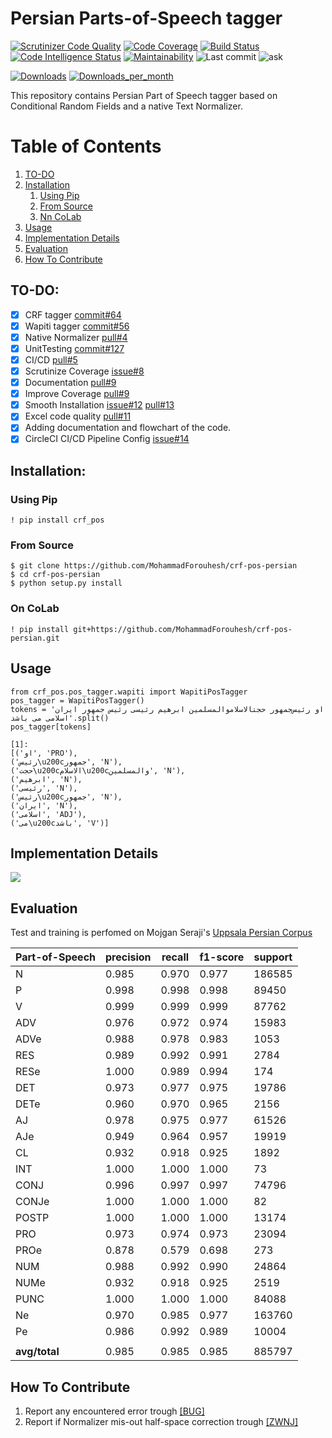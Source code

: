 # Persian Parts-of-Speech tagger

[![Scrutinizer Code Quality](https://scrutinizer-ci.com/g/MohammadForouhesh/crf-pos-persian/badges/quality-score.png?b=main)](https://scrutinizer-ci.com/g/MohammadForouhesh/crf-pos-persian/?branch=main)
[![Code Coverage](https://scrutinizer-ci.com/g/MohammadForouhesh/crf-pos-persian/badges/coverage.png?b=main)](https://scrutinizer-ci.com/g/MohammadForouhesh/crf-pos-persian/?branch=main)
[![Build Status](https://scrutinizer-ci.com/g/MohammadForouhesh/crf-pos-persian/badges/build.png?b=main)](https://scrutinizer-ci.com/g/MohammadForouhesh/crf-pos-persian/build-status/main)
[![Code Intelligence Status](https://scrutinizer-ci.com/g/MohammadForouhesh/crf-pos-persian/badges/code-intelligence.svg?b=main)](https://scrutinizer-ci.com/code-intelligence)
[![Maintainability](https://api.codeclimate.com/v1/badges/26cc09040c2262f3ecb7/maintainability)](https://codeclimate.com/github/MohammadForouhesh/crf-pos-persian/maintainability)
![Last commit](https://img.shields.io/github/last-commit/MohammadForouhesh/crf-pos-persian)
![ask]

[ask]: https://img.shields.io/badge/Ask%20me-anything-1.svg

[![Downloads](https://pepy.tech/badge/crf-pos)](https://pepy.tech/project/crf-pos)
[![Downloads_per_month](https://pepy.tech/badge/crf-pos/month)](https://pepy.tech/project/crf-pos)

This repository contains Persian Part of Speech tagger based on Conditional Random Fields and a native Text Normalizer.

# Table of Contents
1. [TO-DO](#todo)
2. [Installation](#install)
   1. [Using Pip](#pip)
   2. [From Source](#source)
   3. [Nn CoLab](#colab)
3. [Usage](#usage)
4. [Implementation Details](#implementation-details)
5. [Evaluation](#eval)
6. [How To Contribute](#contrib)

[comment]: <> (5. [I/O]&#40;#tpa_io&#41;)

[comment]: <> (6. [Motivation]&#40;#tpa_motiv&#41;)

[comment]: <> (7. [Related Works]&#40;#tpa_lit&#41;)

[comment]: <> (8. [Contributions of this paper]&#40;#tpa_contribution&#41;)

[comment]: <> (9. [Proposed Method]&#40;#tpa_method&#41;)

[comment]: <> (10. [Experiments]&#40;#tpa_exp&#41;)


## TO-DO: <a name="todo"></a>

- [x] CRF tagger [commit#64](https://github.com/MohammadForouhesh/crf-pos-persian/commit/c0897ae7534ff322a594808c6ff1d2b4f12b627b)
- [x] Wapiti tagger [commit#56](https://github.com/MohammadForouhesh/crf-pos-persian/commit/9b267ad01d5ccac162fe9d29071c6ea22d34804f)
- [x] Native Normalizer [pull#4](https://github.com/MohammadForouhesh/crf-pos-persian/pull/4#issuecomment-1060246648)
- [x] UnitTesting [commit#127](https://github.com/MohammadForouhesh/crf-pos-persian/commit/8c0c6d4ae9908d29c39e326bf1a3d14947555141)
- [x] CI/CD [pull#5](https://github.com/MohammadForouhesh/crf-pos-persian/pull/5#issuecomment-1060697450)
- [x] Scrutinize Coverage [issue#8](https://github.com/MohammadForouhesh/crf-pos-persian/issues/8#issue-1162353982)
- [x] Documentation [pull#9](https://github.com/MohammadForouhesh/crf-pos-persian/pull/9#issuecomment-1061754671)
- [x] Improve Coverage [pull#9](https://github.com/MohammadForouhesh/crf-pos-persian/pull/9#issuecomment-1061754671)  
- [x] Smooth Installation [issue#12](https://github.com/MohammadForouhesh/crf-pos-persian/issues/12) [pull#13](https://github.com/MohammadForouhesh/crf-pos-persian/pull/13)
- [x] Excel code quality [pull#11](https://github.com/MohammadForouhesh/crf-pos-persian/pull/11)
- [x] Adding documentation and flowchart of the code.
- [x] CircleCI CI/CD Pipeline Config [issue#14](https://github.com/MohammadForouhesh/crf-pos-persian/issues/14)

## Installation: <a name="install"></a>
### Using Pip <a name="pip"></a>
```shell
! pip install crf_pos
```

### From Source <a name="source"></a>
```shell
$ git clone https://github.com/MohammadForouhesh/crf-pos-persian 
$ cd crf-pos-persian
$ python setup.py install
```
### On CoLab <a name="colab"></a>
```shell
! pip install git+https://github.com/MohammadForouhesh/crf-pos-persian.git
```

## Usage <a name="usage"></a>

```jupyterpython
from crf_pos.pos_tagger.wapiti import WapitiPosTagger
pos_tagger = WapitiPosTagger()
tokens = 'او رئیس‌جمهور حجتالاسلاموالمسلمین ابرهیم رئیسی رئیس جمهور ایران اسلامی می باشد'.split()
pos_tagger[tokens]

[1]: 
[('او', 'PRO'),
('رئیس\u200cجمهور', 'N'),
('حجت\u200cالاسلام\u200cوالمسلمین', 'N'),
('ابرهیم', 'N'),
('رئیسی', 'N'),
('رئیس\u200cجمهور', 'N'),
('ایران', 'N'),
('اسلامی', 'ADJ'),
('می\u200cباشد', 'V')]
```

## Implementation Details <a name="implementation-details"></a>
[![](https://mermaid.ink/svg/pako:eNptkkFvgjAUx79K0xMkQgQ8kehh4i7ObVGTRccOFSo2g5aVdnFTv_sKlA0YPfW99-u_7_3bC4xYjKEPE47yE9gGIQVq3RlH5B-RFaUkPzDEYyDwWZjAsmZg7150kSUFeGQ8Qyn5xvxWHy3kodZCdVyumHAcCcIoeFj_ZVeTSu-KokhmMkUCX8HKa9W9gbrbqrsDdadVd4Bl24qYG0Z0wtG7qQYo4w7kllBFOX3M7fZia87tc153JrsBvT44CWmNYhrXm5Vj_JoJJCWW8i7TPqvjGTqbpibdFnnogprwWoTgXQRoZtJmsOBoQGjvgumUVe1WoafCGdi1n32LkuT_kzvNfLtSL2iuKj2wig-JOAbz9b3ZYhZDzAvKiSBmI7aomluODeOTCdz4Eehsz9DluM6_1rpa8flpYwmUvIUUjmCG1Zclsfr0l_JMCMUJZziEvtpSLJUnaQhDelOozGP1rRYxEYxDpZcWeASRFGzzRSPoCy5xAwUElU5q6vYDbdLy1Q)](https://mermaid.ink/svg/pako:eNptkkFvgjAUx79K0xMkQgQ8kehh4i7ObVGTRccOFSo2g5aVdnFTv_sKlA0YPfW99-u_7_3bC4xYjKEPE47yE9gGIQVq3RlH5B-RFaUkPzDEYyDwWZjAsmZg7150kSUFeGQ8Qyn5xvxWHy3kodZCdVyumHAcCcIoeFj_ZVeTSu-KokhmMkUCX8HKa9W9gbrbqrsDdadVd4Bl24qYG0Z0wtG7qQYo4w7kllBFOX3M7fZia87tc153JrsBvT44CWmNYhrXm5Vj_JoJJCWW8i7TPqvjGTqbpibdFnnogprwWoTgXQRoZtJmsOBoQGjvgumUVe1WoafCGdi1n32LkuT_kzvNfLtSL2iuKj2wig-JOAbz9b3ZYhZDzAvKiSBmI7aomluODeOTCdz4Eehsz9DluM6_1rpa8flpYwmUvIUUjmCG1Zclsfr0l_JMCMUJZziEvtpSLJUnaQhDelOozGP1rRYxEYxDpZcWeASRFGzzRSPoCy5xAwUElU5q6vYDbdLy1Q)

## Evaluation <a name="eval"></a>
Test and training is perfomed on Mojgan Seraji's [Uppsala Persian Corpus](https://sites.google.com/site/mojganserajicom/home/upc)

|Part-of-Speech|  precision|   recall|      f1-score|    support|
|--------------|-----------|---------|--------------|-----------|
|          N   |     0.985 |   0.970 |       0.977  |    186585 | 
|          P   |     0.998 |   0.998 |       0.998  |     89450 |
|          V   |     0.999 |   0.999 |       0.999  |     87762 | 
|        ADV   |     0.976 |   0.972 |       0.974  |     15983 |
|       ADVe   |     0.988 |   0.978 |       0.983  |     1053  |
|        RES   |     0.989 |   0.992 |       0.991  |     2784  |
|       RESe   |     1.000 |   0.989 |       0.994  |     174   |
|        DET   |     0.973 |   0.977 |       0.975  |     19786 |
|       DETe   |     0.960 |   0.970 |       0.965  |     2156  |
|         AJ   |     0.978 |   0.975 |       0.977  |     61526 |
|        AJe   |     0.949 |   0.964 |       0.957  |     19919 |
|         CL   |     0.932 |   0.918 |       0.925  |     1892  |
|        INT   |     1.000 |   1.000 |       1.000  |     73    |
|       CONJ   |     0.996 |   0.997 |       0.997  |     74796 |
|      CONJe   |     1.000 |   1.000 |       1.000  |     82    |
|      POSTP   |     1.000 |   1.000 |       1.000  |     13174 |
|        PRO   |     0.973 |   0.974 |       0.973  |     23094 |
|       PROe   |     0.878 |   0.579 |       0.698  |     273   |
|        NUM   |     0.988 |   0.992 |       0.990  |     24864 |
|       NUMe   |     0.932 |   0.918 |       0.925  |     2519  |
|       PUNC   |     1.000 |   1.000 |       1.000  |     84088 |
|         Ne   |     0.970 |   0.985 |       0.977  |     163760|
|         Pe   |     0.986 |   0.992 |       0.989  |    10004  |
||
|   <b> avg/total </b> |     0.985 |   0.985 |       0.985  |    885797 |
    
## How To Contribute <a name="contrib"></a>

   1.   Report any encountered error trough [[BUG]](https://github.com/MohammadForouhesh/crf-pos-persian/issues/new?assignees=MohammadForouhesh&labels=bug&template=bug_report.md&title=%5Bbug%5D)
   2.   Report if Normalizer mis-out half-space correction trough [[ZWNJ]](https://github.com/MohammadForouhesh/crf-pos-persian/issues/new?assignees=MohammadForouhesh&labels=enhancement&template=half-space-request.md&title=%5BZWNJ%5D) 
